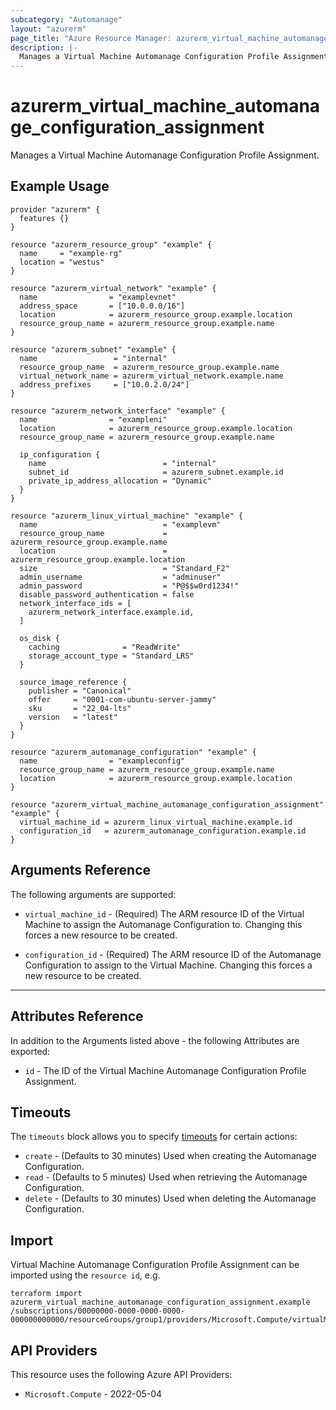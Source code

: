```yaml
---
subcategory: "Automanage"
layout: "azurerm"
page_title: "Azure Resource Manager: azurerm_virtual_machine_automanage_configuration_assignment"
description: |-
  Manages a Virtual Machine Automanage Configuration Profile Assignment.
---
```


# azurerm_virtual_machine_automanage_configuration_assignment

Manages a Virtual Machine Automanage Configuration Profile Assignment.

## Example Usage

```hcl
provider "azurerm" {
  features {}
}

resource "azurerm_resource_group" "example" {
  name     = "example-rg"
  location = "westus"
}

resource "azurerm_virtual_network" "example" {
  name                = "examplevnet"
  address_space       = ["10.0.0.0/16"]
  location            = azurerm_resource_group.example.location
  resource_group_name = azurerm_resource_group.example.name
}

resource "azurerm_subnet" "example" {
  name                 = "internal"
  resource_group_name  = azurerm_resource_group.example.name
  virtual_network_name = azurerm_virtual_network.example.name
  address_prefixes     = ["10.0.2.0/24"]
}

resource "azurerm_network_interface" "example" {
  name                = "exampleni"
  location            = azurerm_resource_group.example.location
  resource_group_name = azurerm_resource_group.example.name

  ip_configuration {
    name                          = "internal"
    subnet_id                     = azurerm_subnet.example.id
    private_ip_address_allocation = "Dynamic"
  }
}

resource "azurerm_linux_virtual_machine" "example" {
  name                            = "examplevm"
  resource_group_name             = azurerm_resource_group.example.name
  location                        = azurerm_resource_group.example.location
  size                            = "Standard_F2"
  admin_username                  = "adminuser"
  admin_password                  = "P@$$w0rd1234!"
  disable_password_authentication = false
  network_interface_ids = [
    azurerm_network_interface.example.id,
  ]

  os_disk {
    caching              = "ReadWrite"
    storage_account_type = "Standard_LRS"
  }

  source_image_reference {
    publisher = "Canonical"
    offer     = "0001-com-ubuntu-server-jammy"
    sku       = "22_04-lts"
    version   = "latest"
  }
}

resource "azurerm_automanage_configuration" "example" {
  name                = "exampleconfig"
  resource_group_name = azurerm_resource_group.example.name
  location            = azurerm_resource_group.example.location
}

resource "azurerm_virtual_machine_automanage_configuration_assignment" "example" {
  virtual_machine_id = azurerm_linux_virtual_machine.example.id
  configuration_id   = azurerm_automanage_configuration.example.id
}

```

## Arguments Reference

The following arguments are supported:

* `virtual_machine_id` - (Required) The ARM resource ID of the Virtual Machine to assign the Automanage Configuration to. Changing this forces a new resource to be created.

* `configuration_id` - (Required) The ARM resource ID of the Automanage Configuration to assign to the Virtual Machine. Changing this forces a new resource to be created.

---
## Attributes Reference

In addition to the Arguments listed above - the following Attributes are exported:

* `id` - The ID of the Virtual Machine Automanage Configuration Profile Assignment.

## Timeouts

The `timeouts` block allows you to specify [timeouts](https://www.terraform.io/docs/configuration/resources.html#timeouts) for certain actions:

* `create` - (Defaults to 30 minutes) Used when creating the Automanage Configuration.
* `read` - (Defaults to 5 minutes) Used when retrieving the Automanage Configuration.
* `delete` - (Defaults to 30 minutes) Used when deleting the Automanage Configuration.

## Import

Virtual Machine Automanage Configuration Profile Assignment can be imported using the `resource id`, e.g.

```shell
terraform import azurerm_virtual_machine_automanage_configuration_assignment.example /subscriptions/00000000-0000-0000-0000-000000000000/resourceGroups/group1/providers/Microsoft.Compute/virtualMachines/vm1/providers/Microsoft.AutoManage/configurationProfileAssignments/default
```

## API Providers
<!-- This section is generated, changes will be overwritten -->
This resource uses the following Azure API Providers:

* `Microsoft.Compute` - 2022-05-04
